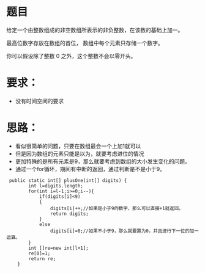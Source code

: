 # 题目
给定一个由整数组成的非空数组所表示的非负整数，在该数的基础上加一。

最高位数字存放在数组的首位， 数组中每个元素只存储一个数字。

你可以假设除了整数 0 之外，这个整数不会以零开头。

# 要求：
* 没有时间空间的要求

# 思路：
* 看似很简单的问题，只要在数组最会一个上加1就可以
* 但是因为数组的元素只能是以为，就要考虑进位的情况
* 更加特殊的是所有元素是9，那么就要考虑到数组的大小发生变化的问题。
* 通过一个for循环，期间有中断的返回，通过判断是不是小于9。

```
 public static int[] plusOne(int[] digits) {
        int l=digits.length;
        for(int i=l-1;i>=0;i--){
            if(digits[i]<9)
            {
                digits[i]++;//如果是小于9的数字，那么可以直接+1就返回。
                return digits;
            }
            else
                digits[i]=0;//如果不小于9，那么就要置为0，并且进行下一位的加一运算。
        }
        int []re=new int[l+1];
        re[0]=1;
        return re;
    }
```